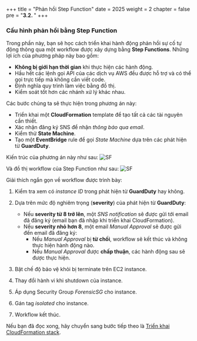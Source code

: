 +++
title = "Phản hồi Step Function"
date = 2025
weight = 2
chapter = false
pre = "<b>3.2. </b>"
+++

### Cấu hình phản hồi bằng Step Function

Trong phần này, bạn sẽ học cách triển khai hành động phản hồi sự cố tự động thông qua một workflow được xây dựng bằng **Step Functions**. Những lợi ích của phương pháp này bao gồm:

- **Không bị giới hạn thời gian** khi thực hiện các hành động.
- Hầu hết các lệnh gọi API của các dịch vụ AWS đều được hỗ trợ và có thể gọi trực tiếp mà không cần viết code.
- Định nghĩa quy trình làm việc bằng đồ thị.
- Kiểm soát tốt hơn các nhánh xử lý khác nhau.

Các bước chúng ta sẽ thực hiện trong phương án này:

- Triển khai một **CloudFormation** template để tạo tất cả các tài nguyên cần thiết.
- Xác nhận đăng ký SNS để nhận _thông báo qua email_.
- Kiểm thử **State Machine**.
- Tạo một **EventBridge** rule để gọi _State Machine_ dựa trên các phát hiện từ **GuardDuty**.

Kiến trúc của phương án này như sau:
![SF](../../../images/1/Workshop_Step_Function.jpg?width=90pc)

Và đồ thị workflow của Step Function như sau:
![SF](../../../images/1/Step_Functions_workflow.png?width=90pc)

Giải thích ngắn gọn về workflow được trình bày:

1. Kiểm tra xem có _instance ID_ trong phát hiện từ **GuardDuty** hay không.
2. Dựa trên mức độ nghiêm trọng (**severity**) của phát hiện từ **GuardDuty**:

   - Nếu **severity từ 8 trở lên**, một _SNS notification_ sẽ được gửi tới email đã đăng ký (email bạn đã nhập khi triển khai CloudFormation).
   - Nếu **severity nhỏ hơn 8**, một email _Manual Approval_ sẽ được gửi đến email đã đăng ký:
     - Nếu _Manual Approval_ bị **từ chối**, workflow sẽ kết thúc và không thực hiện hành động nào.
     - Nếu _Manual Approval_ được **chấp thuận**, các hành động sau sẽ được thực hiện.

3. Bật chế độ bảo vệ khỏi bị terminate trên EC2 instance.
4. Thay đổi hành vi khi shutdown của instance.
5. Áp dụng Security Group _ForensicSG_ cho instance.
6. Gán tag _isolated_ cho instance.
7. Workflow kết thúc.

Nếu bạn đã đọc xong, hãy chuyển sang bước tiếp theo là [Triển khai CloudFormation stack](3.2.1-Deploy-the-CloudFormation-stack).
